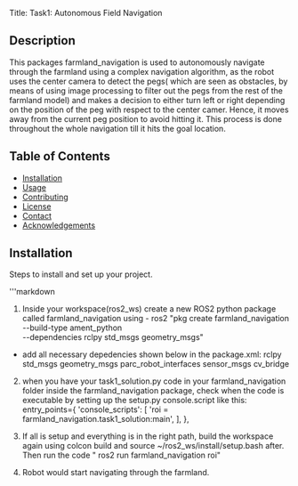 Title: Task1: Autonomous Field Navigation

## Description
This packages farmland_navigation is used to autonomously navigate through the farmland using a complex navigation algorithm, as the robot uses the center camera to detect the pegs( which are seen as obstacles, by means of using image processing to filter out the pegs from the rest of the farmland model) and makes a decision to either turn left or right depending on the position of the peg with respect to the center camer. Hence, it moves away from the current peg position to avoid hitting it. This process is done throughout the whole navigation till it hits the goal location. 

## Table of Contents
- [Installation](#installation)
- [Usage](#usage)
- [Contributing](#contributing)
- [License](#license)
- [Contact](#contact)
- [Acknowledgements](#acknowledgements)


## Installation
Steps to install and set up your project.

'''markdown

1. Inside your workspace(ros2_ws) create a new ROS2 python package called farmland_navigation using - ros2 "pkg create farmland_navigation --build-type ament_python \
--dependencies rclpy std_msgs geometry_msgs"

- add all necessary depedencies shown below in the package.xml:
  <depend>rclpy</depend>
  <depend>std_msgs</depend>
  <depend>geometry_msgs</depend>
  <depend>parc_robot_interfaces</depend>
  <depend>sensor_msgs</depend>
  <depend>cv_bridge</depend>

2. when you have your task1_solution.py code in your farmland_navigation folder inside the farmland_navigation package, check when the code is executable by setting up the setup.py console.script like this:
    entry_points={
        'console_scripts': [
            'roi = farmland_navigation.task1_solution:main',
        ],
    },

3. If all is setup and everything is in the right path, build the workspace again using colcon build and source ~/ros2_ws/install/setup.bash after. Then run the code " ros2 run farmland_navigation roi" 

4. Robot would start navigating through the farmland. 

